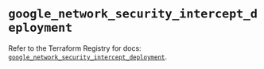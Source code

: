 # `google_network_security_intercept_deployment`

Refer to the Terraform Registry for docs: [`google_network_security_intercept_deployment`](https://registry.terraform.io/providers/hashicorp/google/6.45.0/docs/resources/network_security_intercept_deployment).

